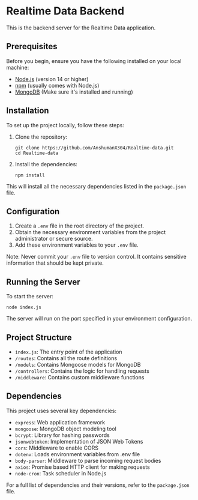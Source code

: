 # Realtime Data Backend

This is the backend server for the Realtime Data application.

## Prerequisites

Before you begin, ensure you have the following installed on your local machine:

- [Node.js](https://nodejs.org/) (version 14 or higher)
- [npm](https://www.npmjs.com/) (usually comes with Node.js)
- [MongoDB](https://www.mongodb.com/) (Make sure it's installed and running)

## Installation

To set up the project locally, follow these steps:

1. Clone the repository:
   ```
   git clone https://github.com/AnshumanX304/Realtime-data.git
   cd Realtime-data
   ```

2. Install the dependencies:
   ```
   npm install
   ```

This will install all the necessary dependencies listed in the `package.json` file.

## Configuration

1. Create a `.env` file in the root directory of the project.
2. Obtain the necessary environment variables from the project administrator or secure source.
3. Add these environment variables to your `.env` file.

Note: Never commit your `.env` file to version control. It contains sensitive information that should be kept private.

## Running the Server

To start the server:

```
node index.js
```

The server will run on the port specified in your environment configuration.

## Project Structure

- `index.js`: The entry point of the application
- `/routes`: Contains all the route definitions
- `/models`: Contains Mongoose models for MongoDB
- `/controllers`: Contains the logic for handling requests
- `/middleware`: Contains custom middleware functions

## Dependencies

This project uses several key dependencies:

- `express`: Web application framework
- `mongoose`: MongoDB object modeling tool
- `bcrypt`: Library for hashing passwords
- `jsonwebtoken`: Implementation of JSON Web Tokens
- `cors`: Middleware to enable CORS
- `dotenv`: Loads environment variables from .env file
- `body-parser`: Middleware to parse incoming request bodies
- `axios`: Promise based HTTP client for making requests
- `node-cron`: Task scheduler in Node.js

For a full list of dependencies and their versions, refer to the `package.json` file.

